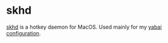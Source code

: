# skhd

[skhd](https://github.com/koekeishiya/skhd) is a hotkey daemon for MacOS. Used mainly for my [yabai configuration](https://github.com/claykaufmann/dotfiles/tree/main/yabai/.config/yabai).
